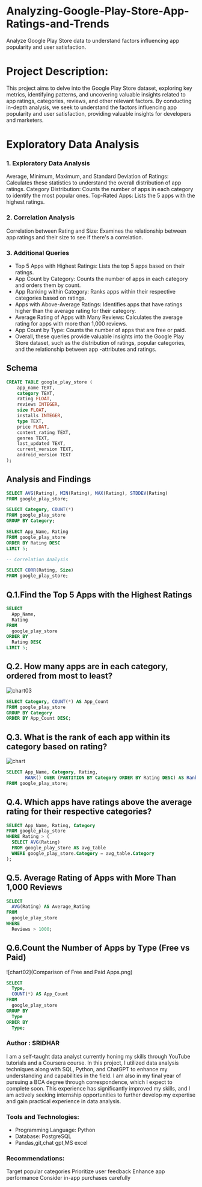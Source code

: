 # Analyzing-Google-Play-Store-App-Ratings-and-Trends
Analyze Google Play Store data to understand factors influencing app popularity and user satisfaction.

# Project Description:
This project aims to delve into the Google Play Store dataset, exploring key metrics, identifying patterns, and uncovering valuable insights related to app ratings, categories, reviews, and other relevant factors. By conducting in-depth analysis, we seek to understand the factors influencing app popularity and user satisfaction, providing valuable insights for developers and marketers.

# Exploratory Data Analysis

### 1. Exploratory Data Analysis

Average, Minimum, Maximum, and Standard Deviation of Ratings: Calculates these statistics to understand the overall distribution of app ratings.
Category Distribution: Counts the number of apps in each category to identify the most popular ones.
Top-Rated Apps: Lists the 5 apps with the highest ratings.

### 2. Correlation Analysis

Correlation between Rating and Size: Examines the relationship between app ratings and their size to see if there's a correlation.

### 3. Additional Queries

- Top 5 Apps with Highest Ratings: Lists the top 5 apps based on their ratings.
- App Count by Category: Counts the number of apps in each category and orders them by count.
- App Ranking within Category: Ranks apps within their respective categories based on ratings.
- Apps with Above-Average Ratings: Identifies apps that have ratings higher than the average rating for their category.
- Average Rating of Apps with Many Reviews: Calculates the average rating for apps with more than 1,000 reviews.
- App Count by Type: Counts the number of apps that are free or paid.
- Overall, these queries provide valuable insights into the Google Play Store dataset, such as the distribution of ratings, popular categories, and the relationship between app -attributes and ratings.

## Schema

```sql
CREATE TABLE google_play_store (
    app_name TEXT,
    category TEXT,
    rating FLOAT,
    reviews INTEGER,
    size FLOAT,
    installs INTEGER,
    type TEXT,
    price FLOAT,
    content_rating TEXT,
    genres TEXT,
    last_updated TEXT,
    current_version TEXT,
    android_version TEXT
);
```

## Analysis and Findings

```sql
SELECT AVG(Rating), MIN(Rating), MAX(Rating), STDDEV(Rating)
FROM google_play_store;

SELECT Category, COUNT(*)
FROM google_play_store
GROUP BY Category;

SELECT App_Name, Rating
FROM google_play_store
ORDER BY Rating DESC
LIMIT 5;
```
```sql
-- Correlation Analysis

SELECT CORR(Rating, Size)
FROM google_play_store;
```


## Q.1.Find the Top 5 Apps with the Highest Ratings
```sql
SELECT
  App_Name,
  Rating
FROM
  google_play_store
ORDER BY
  Rating DESC
LIMIT 5;
```

## Q.2. How many apps are in each category, ordered from most to least?
![chart03](app_category.png)
```sql
SELECT Category, COUNT(*) AS App_Count
FROM google_play_store
GROUP BY Category
ORDER BY App_Count DESC;
```

## Q.3. What is the rank of each app within its category based on rating?
![chart](app_ratings.png)

```sql
SELECT App_Name, Category, Rating,
       RANK() OVER (PARTITION BY Category ORDER BY Rating DESC) AS Rank
FROM google_play_store;
```
## Q.4. Which apps have ratings above the average rating for their respective categories?
```sql
SELECT App_Name, Rating, Category
FROM google_play_store
WHERE Rating > (
  SELECT AVG(Rating)
  FROM google_play_store AS avg_table
  WHERE google_play_store.Category = avg_table.Category
);
```

## Q.5. Average Rating of Apps with More Than 1,000 Reviews
```sql
SELECT
  AVG(Rating) AS Average_Rating
FROM
  google_play_store
WHERE
  Reviews > 1000;
```

## Q.6.Count the Number of Apps by Type (Free vs Paid)
![chart02](Comparison of Free and Paid Apps.png)

```sql
SELECT
  Type,
  COUNT(*) AS App_Count
FROM
  google_play_store
GROUP BY
  Type
ORDER BY
  Type;
```

### Author : SRIDHAR

I am a self-taught data analyst currently honing my skills through YouTube tutorials and a Coursera course. In this project, I utilized data analysis techniques along with SQL, Python, and ChatGPT to enhance my understanding and capabilities in the field. I am also in my final year of pursuing a BCA degree through correspondence, which I expect to complete soon. This experience has significantly improved my skills, and I am actively seeking internship opportunities to further develop my expertise and gain practical experience in data analysis.
  
### Tools and Technologies:

- Programming Language: Python
- Database: PostgreSQL
- Pandas,git,chat gpt,MS excel

### Recommendations:

Target popular categories
Prioritize user feedback
Enhance app performance
Consider in-app purchases carefully
